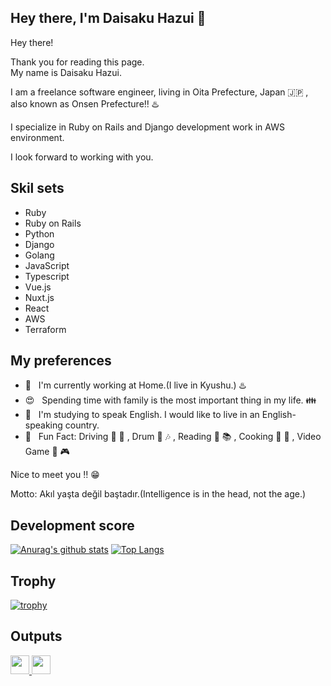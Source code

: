 ## Hey there, I'm Daisaku Hazui :wave:

Hey there!

Thank you for reading this page. \
My name is Daisaku Hazui.

I am a freelance software engineer, living in Oita Prefecture, Japan :jp: , also known as Onsen Prefecture:bangbang: :hotsprings:

I specialize in Ruby on Rails and Django development work in AWS environment.

I look forward to working with you.

## Skil sets

- Ruby
- Ruby on Rails
- Python
- Django
- Golang
- JavaScript
- Typescript
- Vue.js
- Nuxt.js
- React
- AWS
- Terraform

## My preferences

- :house_with_garden: &nbsp; I'm currently working at Home.(I live in Kyushu.) :hotsprings:
- :heart_eyes: &nbsp; Spending time with family is the most important thing in my life. :family:
- :seedling: &nbsp; I'm studying to speak English. I would like to live in an English-speaking country.
- :star2: &nbsp; Fun Fact: Driving :car: :mount_fuji: , Drum :drum: :notes: , Reading :book: :books: , Cooking :spaghetti: :meat_on_bone: , Video Game :iphone: :video_game:

Nice to meet you :bangbang: :grin:

Motto: Akıl yaşta değil baştadır.(Intelligence is in the head, not the age.)

## Development score

[![Anurag's github stats](https://github-readme-stats.vercel.app/api?username=daisakuhazui&count_private=true&theme=great-gatsby)](https://github.com/anuraghazra/github-readme-stats)
[![Top Langs](https://github-readme-stats.vercel.app/api/top-langs/?username=daisakuhazui&layout=compact&count_private=true&theme=great-gatsby)](https://github.com/anuraghazra/github-readme-stats)

## Trophy

[![trophy](https://github-profile-trophy.vercel.app/?username=daisakuhazui&theme=onedark)](https://github.com/ryo-ma/github-profile-trophy)

## Outputs

<p align="left">
  <a href="http://qiita.com/hz1_d">
    <img height="30" src="https://qiita-badge.apiapi.app/s/hz1_d/posts.svg" />
  </a>
  <//qiita.com/ryota21">
    <img height="30" src="https://qiita-badge.apiapi.app/s/hz1_d/contributions.svg" />
  </a>
</p>
